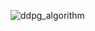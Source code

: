 ![ddpg_algorithm](https://user-images.githubusercontent.com/43606874/52708863-43c68c80-2f9c-11e9-9001-20c619bd057d.png)
